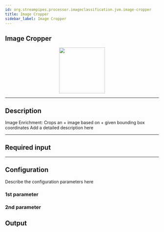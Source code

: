```yaml
---
id: org.streampipes.processor.imageclassification.jvm.image-cropper
title: Image Cropper
sidebar_label: Image Cropper
---
```


## Image Cropper

<p align="center"> 
    <img src="/img/pipeline-elements/org.streampipes.processor.imageclassification.jvm.image-cropper/icon.png" width="150px;"/>
</p>

***

## Description

Image Enrichment: Crops an  + image based on  + given bounding box coordinates
Add a detailed description here

***

## Required input


***

## Configuration

Describe the configuration parameters here

### 1st parameter


### 2nd parameter

## Output